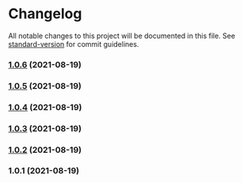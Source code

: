 # Changelog

All notable changes to this project will be documented in this file. See [standard-version](https://github.com/conventional-changelog/standard-version) for commit guidelines.

### [1.0.6](https://github.com/mkozjak/actions-workflows/compare/v1.0.5...v1.0.6) (2021-08-19)

### [1.0.5](https://github.com/mkozjak/actions-workflows/compare/v1.0.4...v1.0.5) (2021-08-19)

### [1.0.4](https://github.com/mkozjak/actions-workflows/compare/v1.0.3...v1.0.4) (2021-08-19)

### [1.0.3](https://github.com/mkozjak/actions-workflows/compare/v1.0.2...v1.0.3) (2021-08-19)

### [1.0.2](https://github.com/mkozjak/actions-workflows/compare/v1.0.1...v1.0.2) (2021-08-19)

### 1.0.1 (2021-08-19)
